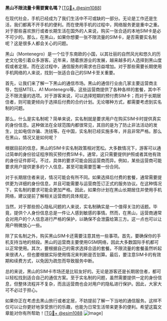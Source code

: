 **黑山不限流量卡需要實名嗎？**[[TG💪+ @esim1088](https://t.me/s/esim1088)]

在现代社会，手机已经成为了我们生活中不可或缺的一部分。无论是工作还是生活，我们都离不开手机的便利。而在使用手机的过程中，网络服务更是重中之重。对于那些喜欢旅行或者长期生活在国外的人来说，购买一张合适的本地SIM卡是必不可少的。那么，在黑山，如果你想要一张不限流量的SIM卡，是否需要实名制呢？这是很多人都会关心的问题。

黑山（Montenegro）是一个位于东南欧的小国，以其壮丽的自然风光和悠久的历史文化吸引着众多游客。近年来，随着旅游业的发展，越来越多的人选择到黑山度假或者定居。而在这过程中，通信服务的需求也日益增加。对于那些需要长期使用手机网络的人来说，找到一张适合自己的SIM卡至关重要。

首先，让我们来了解一下黑山的通信市场。黑山的通信行业由几家主要运营商主导，包括MTEL、A1 Montenegro等。这些运营商提供了各种各样的套餐，其中不乏不限流量的选项。对于游客来说，可以选择短期的预付费SIM卡；而对于长期居住者，则可能更倾向于选择后付费的合约计划。无论哪种方式，都需要考虑到实名制的问题。

那么，什么是实名制呢？简单来说，实名制就是要求用户在购买SIM卡时提供真实的身份信息。这种做法在全球范围内都很常见，其目的是为了防止非法活动的发生，比如电信诈骗、洗钱等。在中国，实名制已经实施多年，并且非常严格。那么在黑山，情况又是如何呢？

根据目前的信息，黑山的SIM卡实名制政策相对宽松。大多数情况下，游客可以通过简单的身份验证程序购买预付费SIM卡。通常，这只需要提供护照或者其他有效的身份证件即可。不过，具体的要求可能会因运营商而异。例如，某些运营商可能要求用户提供更多的个人信息，甚至可能需要签署一份合同。

对于长期居住者来说，情况可能会有所不同。如果选择后付费的套餐，通常需要提供更为详细的身份信息，并且可能需要与运营商签订正式的服务协议。在这种情况下，实名制的要求可能会更加严格。因此，如果你计划在黑山长期居住并使用手机网络，建议提前了解相关运营商的具体规定。

当然，对于那些担心隐私问题的人来说，实名制确实是一个值得关注的话题。毕竟，提供个人身份信息总是一件让人感到敏感的事情。然而，在黑山，运营商通常会对用户的个人信息进行严格的保护，以确保不会泄露给第三方。这一点也可以让用户稍微放心一些。

除了实名制之外，购买黑山SIM卡还需要注意其他一些事项。首先，要确保你的手机支持当地的频段。黑山的运营商主要使用GSM网络，因此大多数国际手机都可以正常使用。其次，要根据自己的需求选择合适的套餐。不限流量的套餐虽然听起来很诱人，但也要根据实际使用情况来判断是否划算。最后，要注意SIM卡的有效期和续费方式，以免因为疏忽而导致服务中断。

总的来说，黑山的SIM卡市场还是比较友好的。无论是游客还是长期居住者，都可以轻松找到适合自己的通信方案。至于实名制的问题，虽然需要提供一定的身份信息，但整体流程并不复杂，而且运营商也会对用户的隐私进行保护。因此，大家大可不必过于担心。

如果你正在考虑去黑山旅行或者定居，不妨提前了解一下当地的通信服务。这样不仅可以让你更好地享受旅行的乐趣，也能为日常生活带来更多的便利。希望这篇文章能对你有所帮助！[[TG💪+ @esim1088](https://t.me/s/esim1088) ![Image](https://i.postimg.cc/4NQfJmqS/Snipaste-2025-05-13-00-14-12.png)]